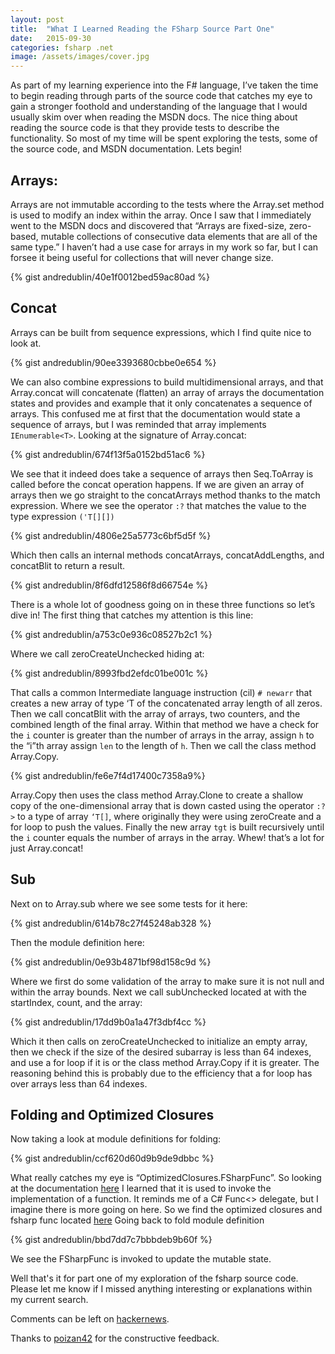 ```yaml
---
layout: post
title:  "What I Learned Reading the FSharp Source Part One"
date:   2015-09-30
categories: fsharp .net
image: /assets/images/cover.jpg
---
```

As part of my learning experience into the F# language, I’ve taken the time to begin reading through parts of the source code that catches my eye to gain a stronger foothold and understanding of the language that I would usually skim over when reading the MSDN docs.  The nice thing about reading the source code is that they provide tests to describe the functionality.  So most of my time will be spent exploring the tests, some of the source code, and MSDN documentation. Lets begin!

## Arrays:
Arrays are not immutable according to the tests where the Array.set method is used to modify an index within the array.  Once I saw that I immediately went to the MSDN docs and discovered that “Arrays are fixed-size, zero-based, mutable collections of consecutive data elements that are all of the same type.”  I haven’t had a use case for arrays in my work so far, but I can forsee it being useful for collections that will never change size.

{% gist andredublin/40e1f0012bed59ac80ad %} 

## Concat
Arrays can be built from sequence expressions, which I find quite nice to look at. 

{% gist andredublin/90ee3393680cbbe0e654 %} 

We can also combine expressions to build multidimensional arrays, and that Array.concat will concatenate (flatten) an array of arrays the documentation states and provides and example that it only concatenates a sequence of arrays. This confused me at first that the documentation would state a sequence of arrays, but I was reminded that array implements ```IEnumerable<T>```. Looking at the signature of Array.concat:

{% gist andredublin/674f13f5a0152bd51ac6 %} 

We see that it indeed does take a sequence of arrays then Seq.ToArray is called before the concat operation happens.  If we are given an array of arrays then we go straight to the concatArrays method thanks to the match expression.  Where we see the operator ```:?``` that matches the value to the type expression ```('T[][])```

{% gist andredublin/4806e25a5773c6bf5d5f %}
 
Which then calls an internal methods concatArrays, concatAddLengths, and concatBlit to return a result. 

{% gist andredublin/8f6dfd12586f8d66754e %}
 

There is a whole lot of goodness going on in these three functions so let’s dive in!  The first thing that catches my attention is this line: 

{% gist andredublin/a753c0e936c08527b2c1 %}

Where we call zeroCreateUnchecked hiding at:

{% gist andredublin/8993fbd2efdc01be001c %} 

That calls a common Intermediate language instruction (cil) ```# newarr``` that creates a new array of type ‘T of the concatenated array length of all zeros.  Then we call concatBlit with the array of arrays, two counters, and the combined length of the final array.  Within that method we have a check for the ```i``` counter is greater than the number of arrays in the array, assign ```h``` to the “i”th array assign ```len``` to the length of ```h```. Then we call the class method Array.Copy.

{% gist andredublin/fe6e7f4d17400c7358a9%}

Array.Copy then uses the class method Array.Clone to create a shallow copy of the one-dimensional array that is down casted using the operator ```:?>``` to a type of array ```‘T[]```, where originally they were using zeroCreate and a for loop to push the values. Finally the new array ```tgt``` is built recursively until the ```i``` counter equals the number of arrays in the array. Whew! that’s a lot for just Array.concat!

## Sub
Next on to Array.sub where we see some tests for it here:

{% gist andredublin/614b78c27f45248ab328 %}

 Then the module definition here: 

{% gist andredublin/0e93b4871bf98d158c9d %}

Where we first do some validation of the array to make sure it is not null and within the array bounds.  Next we call subUnchecked located at with the startIndex, count, and the array:

 {% gist andredublin/17dd9b0a1a47f3dbf4cc %}

Which it then calls on zeroCreateUnchecked to initialize an empty array, then we check if the size of the desired subarray is less than 64 indexes, and use a for loop if it is or the class method Array.Copy if it is greater.  The reasoning behind this is probably due to the efficiency that a for loop has over arrays less than 64 indexes.

## Folding and Optimized Closures
Now taking a look at module definitions for folding:

{% gist andredublin/ccf620d60d9b9de9dbbc %} 

What really catches my eye is “OptimizedClosures.FSharpFunc”.  So looking at the documentation [here](https://msdn.microsoft.com/en-us/library/ee340450.aspx) I learned that it is used to invoke the implementation of a function.  It reminds me of a C# Func<> delegate, but I imagine there is more going on here.  So we find the optimized closures and fsharp func located [here](https://github.com/andredublin/visualfsharp/blob/0f514efe25899ba59778b5bb522e2724aec44a3d/src/fsharp/FSharp.Core/prim-types.fs#L3236-L3391)
Going back to fold module definition 

{% gist andredublin/bbd7dd7c7bbbdeb9b60f %}

We see the FSharpFunc is invoked to update the mutable state.

Well that's it for part one of my exploration of the fsharp source code.  Please let me know if I missed anything interesting or explanations within my current search.

Comments can be left on [hackernews](https://news.ycombinator.com/item?id=10315733).

Thanks to [poizan42](https://news.ycombinator.com/user?id=poizan42) for the constructive feedback.